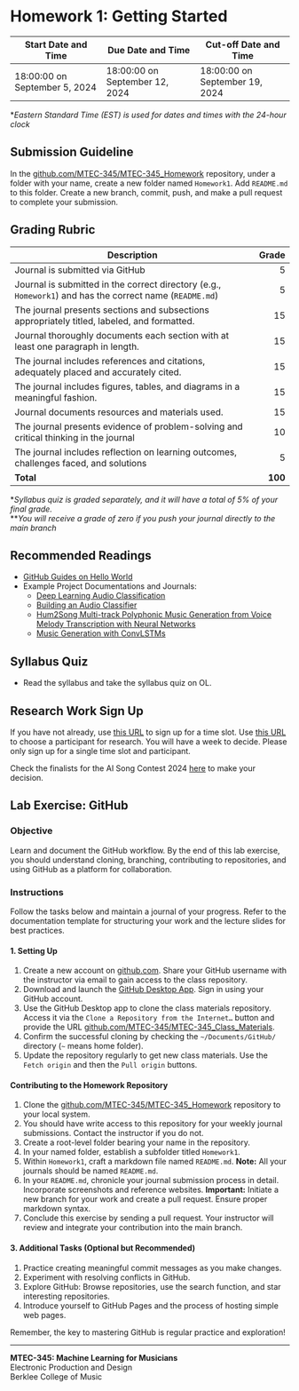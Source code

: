 # Homework 1: Getting Started

Start Date and Time| Due Date and Time | Cut-off Date and Time |
---|---|---|
18:00:00 on September 5, 2024 | 18:00:00 on September 12, 2024 | 18:00:00 on September 19, 2024 |

\**Eastern Standard Time (EST) is used for dates and times with the 24-hour clock*

## Submission Guideline
In the [github.com/MTEC-345/MTEC-345_Homework](https://github.com/MTEC-345/MTEC-345_Homework_Fall2024) repository, under a folder with your name, create a new folder named `Homework1`. Add `README.md` to this folder. Create a new branch, commit, push, and make a pull request to complete your submission.

## Grading Rubric

Description|Grade
---|---:|
Journal is submitted via GitHub | 5
Journal is submitted in the correct directory (e.g., `Homework1`) and has the correct name (`README.md`) | 5
The journal presents sections and subsections appropriately titled, labeled, and formatted. | 15
Journal thoroughly documents each section with at least one paragraph in length. | 15
The journal includes references and citations, adequately placed and accurately cited. | 15
The journal includes figures, tables, and diagrams in a meaningful fashion. | 15
Journal documents resources and materials used. | 15
The journal presents evidence of problem-solving and critical thinking in the journal | 10
The journal includes reflection on learning outcomes, challenges faced, and solutions | 5
**Total** | **100**

**Syllabus quiz is graded separately, and it will have a total of 5% of your final grade.*  
***You will receive a grade of zero if you push your journal directly to the main branch*

## Recommended Readings
- [GitHub Guides on Hello World](https://guides.github.com/activities/hello-world/)
- Example Project Documentations and Journals:
	- [Deep Learning Audio Classification](https://medium.com/analytics-vidhya/deep-learning-audio-classification-fcbed546a2dd)
	- [Building an Audio Classifier](https://medium.com/@anonyomous.ut.grad.student/building-an-audio-classifier-f7c4603aa989)
	- [Hum2Song Multi-track Polyphonic Music Generation from Voice Melody Transcription with Neural Networks](https://medium.com/@carlostoxtli/hum2song-multi-track-polyphonic-music-generation-from-voice-melody-transcription-with-neural-7a777445550b)
	- [Music Generation with ConvLSTMs](https://medium.com/towards-data-science/music-generation-with-convlstms-506fdce3b610)

## Syllabus Quiz
- Read the syllabus and take the syllabus quiz on OL.

## Research Work Sign Up
If you have not already, use [this URL](https://tallycal.com/p/1486340) to sign up for a time slot. Use [this URL](https://www.signupgenius.com/go/10C0B4FABAC2DA5F4C25-51107316-choose) to choose a participant for research. You will have a week to decide. Please only sign up for a single time slot and participant.

Check the finalists for the AI Song Contest 2024 [here](https://www.aisongcontest.com/the-2024-finalists) to make your decision.

## Lab Exercise: GitHub 

### Objective
Learn and document the GitHub workflow. By the end of this lab exercise, you should understand cloning, branching, contributing to repositories, and using GitHub as a platform for collaboration.


### Instructions
Follow the tasks below and maintain a journal of your progress. Refer to the documentation template for structuring your work and the lecture slides for best practices.

#### 1. Setting Up
1. Create a new account on [github.com](https://github.com/). Share your GitHub username with the instructor via email to gain access to the class repository.
2. Download and launch the [GitHub Desktop App](https://desktop.github.com/). Sign in using your GitHub account.
3. Use the GitHub Desktop app to clone the class materials repository. Access it via the `Clone a Repository from the Internet…` button and provide the URL [github.com/MTEC-345/MTEC-345_Class_Materials](https://github.com/MTEC-345/MTEC-345_Class_Materials_Fall2024).
4. Confirm the successful cloning by checking the `~/Documents/GitHub/` directory (`~` means home folder).
5. Update the repository regularly to get new class materials. Use the `Fetch origin` and then the `Pull origin` buttons.

#### Contributing to the Homework Repository
1. Clone the [github.com/MTEC-345/MTEC-345_Homework](https://github.com/MTEC-345/MTEC-345_Homework_Fall2024) repository to your local system.
2. You should have write access to this repository for your weekly journal submissions. Contact the instructor if you do not.
3. Create a root-level folder bearing your name in the repository.
4. In your named folder, establish a subfolder titled `Homework1`.
5. Within `Homework1`, craft a markdown file named `README.md`. **Note:** All your journals should be named `README.md`.
6. In your `README.md`, chronicle your journal submission process in detail. Incorporate screenshots and reference websites. **Important:** Initiate a new branch for your work and create a pull request. Ensure proper markdown syntax.
7. Conclude this exercise by sending a pull request. Your instructor will review and integrate your contribution into the main branch.

#### 3. Additional Tasks (Optional but Recommended)
1. Practice creating meaningful commit messages as you make changes.
2. Experiment with resolving conflicts in GitHub.
3. Explore GitHub: Browse repositories, use the search function, and star interesting repositories.
4. Introduce yourself to GitHub Pages and the process of hosting simple web pages.

Remember, the key to mastering GitHub is regular practice and exploration!

--- 
**MTEC-345: Machine Learning for Musicians**  
Electronic Production and Design  
Berklee College of Music  